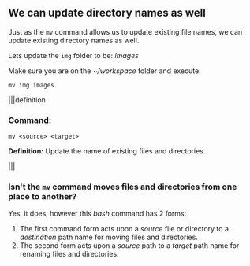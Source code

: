 ## We can update directory names as well

Just as the `mv` command allows us to update existing file names, we can update existing directory names as well.

Lets update the `img` folder to be: _images_

Make sure you are on the _~/workspace_ folder and execute:

```
mv img images
```

|||definition
### Command: 
```
mv <source> <target>
```
__Definition:__ Update the name of existing files and directories.

|||

### Isn't the `mv` command moves files and directories from one place to another?

Yes, it does, however this _bash_ command has 2 forms:

1. The first command form acts upon a _source_ file or directory to a _destination_ path name for moving files and directories.
2. The second form acts upon a _source_ path to a _target_ path name for renaming files and directories.